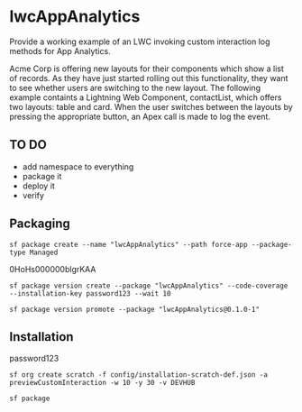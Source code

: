 # lwcAppAnalytics

Provide a working example of an LWC invoking custom interaction log methods for App Analytics.

Acme Corp is offering new layouts for their components which show a list of records. As they have just started rolling out this functionality, they want to see whether users are switching to the new layout. The following example containts a Lightning Web Component, contactList, which offers two layouts: table and card. When the user switches between the layouts by pressing the appropriate button, an Apex call is made to log the event.

## TO DO

- add namespace to everything
- package it
- deploy it
- verify

## Packaging

`sf package create --name "lwcAppAnalytics" --path force-app --package-type Managed`

0HoHs000000blgrKAA

`sf package version create --package "lwcAppAnalytics" --code-coverage --installation-key password123 --wait 10`

`sf package version promote --package "lwcAppAnalytics@0.1.0-1"`

## Installation

password123

`sf org create scratch -f config/installation-scratch-def.json -a previewCustomInteraction -w 10 -y 30 -v DEVHUB`

`sf package `
